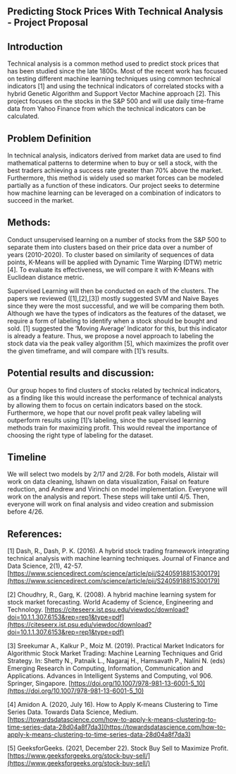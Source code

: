 ## Predicting Stock Prices With Technical Analysis - Project Proposal

## Introduction

Technical analysis is a common method used to predict stock prices that has been studied since the late 1800s. Most of the recent work has focused on testing different machine learning techniques using common technical indicators [1] and using the technical indicators of correlated stocks with a hybrid Genetic Algorithm and Support Vector Machine approach [2]. This project focuses on the stocks in the S&P 500 and will use daily time-frame data from Yahoo Finance from which the technical indicators can be calculated.

## Problem Definition

In technical analysis, indicators derived from market data are used to find mathematical patterns to determine when to buy or sell a stock, with the best traders achieving a success rate greater than 70% above the market. Furthermore, this method is widely used so market forces can be modeled partially as a function of these indicators. Our project seeks to determine how machine learning can be leveraged on a combination of indicators to succeed in the market.

## Methods:

Conduct unsupervised learning on a number of stocks from the S&P 500 to separate them into clusters based on their price data over a number of years (2010-2020). To cluster based on similarity of sequences of data points, K-Means will be applied with Dynamic Time Warping (DTW) metric [4]. To evaluate its effectiveness, we will compare it with K-Means with Euclidean distance metric. 

Supervised Learning will then be conducted on each of the clusters. The papers we reviewed ([1],[2],[3]) mostly suggested SVM and Naive Bayes since they were the most successful, and we will be comparing them both. Although we have the types of indicators as the features of the dataset, we require a form of labeling to identify when a stock should be bought and sold. [1] suggested the ‘Moving Average’ Indicator for this, but this indicator is already a feature. Thus, we propose a novel approach to labeling the stock data via the peak valley algorithm [5], which maximizes the profit over the given timeframe, and will compare with [1]’s results. 

## Potential results and discussion:
 
Our group hopes to find clusters of stocks related by technical indicators, as a finding like this would increase the performance of technical analysts by allowing them to focus on certain indicators based on the stock. Furthermore, we hope that our novel profit peak valley labeling will outperform results using [1]’s labeling, since the supervised learning methods train for maximizing profit. This would reveal the importance of choosing the right type of labeling for the dataset.
 
## Timeline

We will select two models by 2/17 and 2/28. For both models, Alistair will work on data cleaning, Ishawn on data visualization, Faisal on feature reduction, and Andrew and Virinchi on model implementation. Everyone will work on the analysis and report. These steps will take until 4/5. Then, everyone will work on final analysis and video creation and submission before 4/26.

## References:

[1] Dash, R., Dash, P. K. (2016). A hybrid stock trading framework integrating technical analysis with machine learning techniques. Journal of Finance and Data Science, 2(1), 42-57. [https://www.sciencedirect.com/science/article/pii/S2405918815300179](https://www.sciencedirect.com/science/article/pii/S2405918815300179)

[2] Choudhry, R., Garg, K. (2008). A hybrid machine learning system for stock market forecasting. World Academy of Science, Engineering and Technology. [https://citeseerx.ist.psu.edu/viewdoc/download?doi=10.1.1.307.6153&rep=rep1&type=pdf](https://citeseerx.ist.psu.edu/viewdoc/download?doi=10.1.1.307.6153&rep=rep1&type=pdf)

[3] Sreekumar A., Kalkur P., Moiz M. (2019). Practical Market Indicators for Algorithmic Stock Market Trading: Machine Learning Techniques and Grid Strategy. In: Shetty N., Patnaik L., Nagaraj H., Hamsavath P., Nalini N. (eds) Emerging Research in Computing, Information, Communication and Applications. Advances in Intelligent Systems and Computing, vol 906. Springer, Singapore. [https://doi.org/10.1007/978-981-13-6001-5_10](https://doi.org/10.1007/978-981-13-6001-5_10)

[4] Amidon A. (2020, July 16). How to Apply K-means Clustering to Time Series Data. Towards Data Science, Medium. [https://towardsdatascience.com/how-to-apply-k-means-clustering-to-time-series-data-28d04a8f7da3](https://towardsdatascience.com/how-to-apply-k-means-clustering-to-time-series-data-28d04a8f7da3)

[5] GeeksforGeeks. (2021, December 22). Stock Buy Sell to Maximize Profit. [https://www.geeksforgeeks.org/stock-buy-sell/](https://www.geeksforgeeks.org/stock-buy-sell/)
